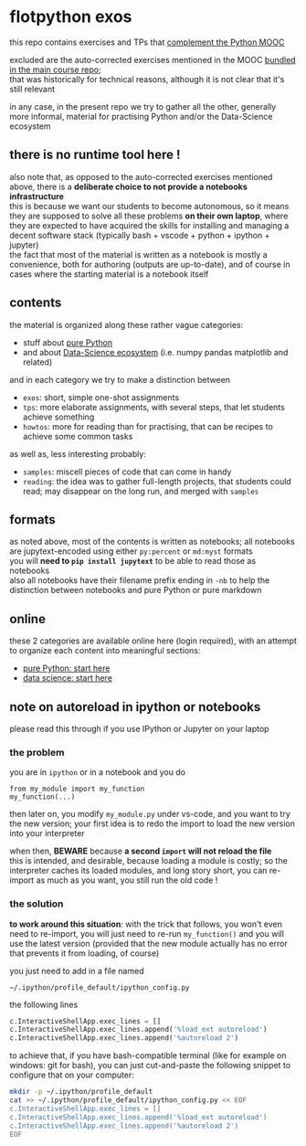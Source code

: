 # flotpython exos

this repo contains exercises and TPs that [complement the Python MOOC](https://www.fun-mooc.fr/en/cours/python-3-des-fondamentaux-aux-concepts-avances-du-langage/)

excluded are the auto-corrected exercises mentioned in the MOOC
[bundled in the main course repo](https://github.com/flotpython/course);  
that was historically for technical reasons, although it is not clear that it's
still relevant

in any case, in the present repo we try to gather all the other, generally more
informal, material for practising Python and/or the Data-Science ecosystem

## there is no runtime tool here !

also note that, as opposed to the auto-corrected exercises mentioned above,
there is a **deliberate choice to not provide a notebooks infrastructure**  
this is because we want our students to become autonomous, so it means they are
supposed to solve all these problems **on their own laptop**, where they are
expected to have acquired the skills for installing and managing a decent
software stack (typically bash + vscode + python + ipython + jupyter)  
the fact that most of the material is written as a notebook is mostly a
convenience, both for authoring (outputs are up-to-date), and of course in cases
where the starting material is a notebook itself

## contents

the material is organized along these rather vague categories:

- stuff about [pure Python](https://flotpython-exos-python.readthedocs.io/)
- and about [Data-Science ecosystem](https://flotpython-exos-ds.readthedocs.io/) (i.e. numpy pandas matplotlib and related)

and in each category we try to make a distinction between

* `exos`: short, simple one-shot assignments
* `tps`: more elaborate assignments, with several steps, that let students
  achieve something
* `howtos`: more for reading than for practising, that can be recipes to achieve
  some common tasks

as well as, less interesting probably:

* `samples`: miscell pieces of code that can come in handy
* `reading`: the idea was to gather full-length projects, that students could
  read; may disappear on the long run, and merged with `samples`

## formats

as noted above, most of the contents is written as notebooks; all notebooks are
jupytext-encoded using either `py:percent` or `md:myst` formats  
you will **need to `pip install jupytext`** to be able to read those as notebooks  
also all notebooks have their filename prefix ending in `-nb` to help the
distinction between notebooks and pure Python or pure markdown

## online

these 2 categories are available online here (login required), with an attempt to organize each
content into meaningful sections:

* [pure Python: start here](https://nbhosting.inria.fr/builds/python-exos/python/latest/README.html)
* [data science: start here](https://nbhosting.inria.fr/builds/ds-exos/data-science/latest/README.html)

## note on autoreload in ipython or notebooks

please read this through if you use IPython or Jupyter on your laptop

### the problem

you are in `ipython` or in a notebook and you do

```
from my_module import my_function
my_function(...)
```

then later on, you modify `my_module.py` under vs-code, and you want to try the
new version; your first idea is to redo the import to load the new version into
your interpreter

when then, **BEWARE** because **a second `import` will not reload the file**  
this is intended, and desirable, because loading a module is costly; so the
interpreter caches its loaded modules, and long story short, you can re-import
as much as you want, you still run the old code !

### the solution

**to work around this situation**: with the trick that follows, you won't even
need to re-import, you will just need to re-run `my_function()` and you will use
the latest version (provided that the new module actually has no error that
prevents it from loading, of course)

you just need to add in a file named

```
~/.ipython/profile_default/ipython_config.py
```

the following lines

```python
c.InteractiveShellApp.exec_lines = []
c.InteractiveShellApp.exec_lines.append('%load_ext autoreload')
c.InteractiveShellApp.exec_lines.append('%autoreload 2')
```

to achieve that, if you have bash-compatible terminal (like for example on
windows: git for bash), you can just cut-and-paste the following snippet to
configure that on your computer:

```bash
mkdir -p ~/.ipython/profile_default
cat >> ~/.ipython/profile_default/ipython_config.py << EOF
c.InteractiveShellApp.exec_lines = []
c.InteractiveShellApp.exec_lines.append('%load_ext autoreload')
c.InteractiveShellApp.exec_lines.append('%autoreload 2')
EOF
```
